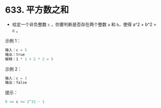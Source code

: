 # 633. 平方数之和

- 给定一个非负整数 `c` ，你要判断是否存在两个整数 `a` 和 `b`，使得 a^2 + b^2 = c 。

 

示例 1：
```js
输入：c = 5
输出：true
解释：1 * 1 + 2 * 2 = 5
```
示例 2：
```js
输入：c = 3
输出：false
``` 

提示：
```js
0 <= c <= 2^31 - 1
```